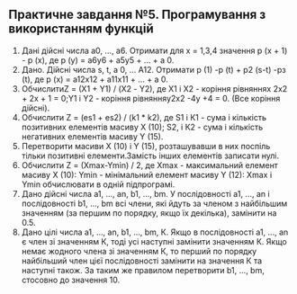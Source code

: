 ## Практичне завдання №5. Програмування з використанням функцій
1. Дані дійсні числа а0, ..., a6. Отримати для x = 1,3,4 значення р (х + 1) - р (х), де р (у) = a6y6 + a5y5 + ... + а 0.
2. Дано. Дійсні числа s, t, а 0, ... А12. Отримати р (1) -р (t) + p2 (s-t) -pз (t), де р (х) = а12х12 + а11х11 + ... + а 0.
3. ОбчислитиZ = (X1 + Y1) / (Х2 - Y2), де Х1 і Х2 - коріння рівняннях 2х2 + 2x + 1 = 0;Y1 і Y2 - коріння рівнянняy2х2 -4у +4 = 0. (Все коріння дійсні).
4. Обчислити Z = (es1 + es2) / (k1 * k2), де S1 і К1 - сума і кількість позитивних елементів масиву X (10); S2, і К2 - сума і кількість негативних елементів масиву Y (15).
5. Перетворити масиви Х (10) і Y (15), розташувавши в них поспіль тільки позитивні елементи.Замість інших елементів записати нулі.
6. Обчислити Z = (Xmax-Ymin) / 2, де Хmах - максимальний елемент масиву Х (10): Ymin - мінімальний елемент масиву Y (12): Хmax і Ymin обчислювати в одній підпрограмі.
7. Дано дійсні числа а1, ..., an, b1, ..., bm. У послідовності а1, ..., an і послідовності b1, ..., bm всі члени, які йдуть за членом з найбільшим значенням (за першим по порядку, якщо їх декілька), замінити на 0.5.
8. Дано цілі числа а1, ..., an, b1, ..., bm, К. Якщо в послідовності а1, ..., an є член зі значенням К, тоді усі наступні замінити значенням К. Якщо немає жодного члена зі значенням К, то перший по порядку найбільший член цієї послідовності замінити на значення К та наступні також. За таким же правилом перетворити b1, ..., bm, стосовно до значення 10.